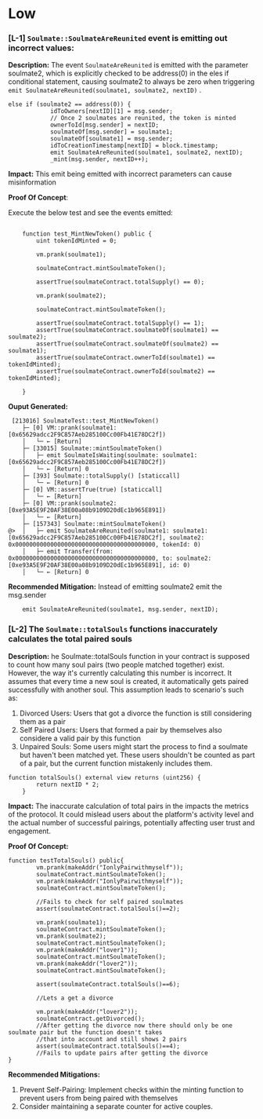 # Low

### [L-1] `Soulmate::SoulmateAreReunited` event is emitting out incorrect values:

**Description:** The event `SoulmateAreReunited` is emitted with the parameter soulmate2, which is explicitly checked to be address(0) in the eles if conditional statement, causing soulmate2 to always be zero when triggering `emit SoulmateAreReunited(soulmate1, soulmate2, nextID)` .

```solidity
else if (soulmate2 == address(0)) {
            idToOwners[nextID][1] = msg.sender;
            // Once 2 soulmates are reunited, the token is minted
            ownerToId[msg.sender] = nextID;
            soulmateOf[msg.sender] = soulmate1;
            soulmateOf[soulmate1] = msg.sender;
            idToCreationTimestamp[nextID] = block.timestamp;
            emit SoulmateAreReunited(soulmate1, soulmate2, nextID);
            _mint(msg.sender, nextID++);
```

**Impact:**
This emit being emitted with incorrect parameters can cause misinformation

**Proof Of Concept**:

Execute the below test and see the events emitted:

```solidity

    function test_MintNewToken() public {
        uint tokenIdMinted = 0;

        vm.prank(soulmate1);
        
        soulmateContract.mintSoulmateToken();

        assertTrue(soulmateContract.totalSupply() == 0);

        vm.prank(soulmate2);
       
        soulmateContract.mintSoulmateToken();

        assertTrue(soulmateContract.totalSupply() == 1);
        assertTrue(soulmateContract.soulmateOf(soulmate1) == soulmate2);
        assertTrue(soulmateContract.soulmateOf(soulmate2) == soulmate1);
        assertTrue(soulmateContract.ownerToId(soulmate1) == tokenIdMinted);
        assertTrue(soulmateContract.ownerToId(soulmate2) == tokenIdMinted);

    }
```

**Ouput Generated:**

```solidity
 [213016] SoulmateTest::test_MintNewToken()
    ├─ [0] VM::prank(soulmate1: [0x65629adcc2F9C857Aeb285100Cc00Fb41E78DC2f])
    │   └─ ← [Return] 
    ├─ [33015] Soulmate::mintSoulmateToken()
    │   ├─ emit SoulmateIsWaiting(soulmate: soulmate1: [0x65629adcc2F9C857Aeb285100Cc00Fb41E78DC2f])
    │   └─ ← [Return] 0
    ├─ [393] Soulmate::totalSupply() [staticcall]
    │   └─ ← [Return] 0
    ├─ [0] VM::assertTrue(true) [staticcall]
    │   └─ ← [Return] 
    ├─ [0] VM::prank(soulmate2: [0xe93A5E9F20AF38E00a08b9109D20dEc1b965E891])
    │   └─ ← [Return] 
    ├─ [157343] Soulmate::mintSoulmateToken()
@>  │   ├─ emit SoulmateAreReunited(soulmate1: soulmate1: [0x65629adcc2F9C857Aeb285100Cc00Fb41E78DC2f], soulmate2: 0x0000000000000000000000000000000000000000, tokenId: 0)
    │   ├─ emit Transfer(from: 0x0000000000000000000000000000000000000000, to: soulmate2: [0xe93A5E9F20AF38E00a08b9109D20dEc1b965E891], id: 0)
    │   └─ ← [Return] 0
```

**Recommended Mitigation:** Instead of emitting soulmate2 emit the msg.sender

```solidity
    emit SoulmateAreReunited(soulmate1, msg.sender, nextID);
```

### [L-2] The `Soulmate::totalSouls` functions inaccurately calculates the total paired souls

**Description:** he Soulmate::totalSouls function in your contract is supposed to count how many soul pairs (two people matched together) exist. However, the way it's currently calculating this number is incorrect. It assumes that every time a new soul is created, it automatically gets paired successfully with another soul. This assumption leads to scenario's such as:

1. Divorced Users: Users that got a divorce the function is still considering them as a pair
2. Self Paired Users: Users that formed a pair by themselves also considere a valid pair by this function
3. Unpaired Souls: Some users might start the process to find a soulmate but haven't been matched yet. These users shouldn't be counted as part of a pair, but the current function mistakenly includes them.

```solidity
function totalSouls() external view returns (uint256) {
        return nextID * 2;
    }
```

**Impact:**
The inaccurate calculation of total pairs in the impacts the metrics of the protocol. It could mislead users about the platform's activity level and the actual number of successful pairings, potentially affecting user trust and engagement.

**Proof Of Concept:**

```solidity
function testTotalSouls() public{
        vm.prank(makeAddr("IonlyPairwithmyself"));
        soulmateContract.mintSoulmateToken();
        vm.prank(makeAddr("IonlyPairwithmyself"));
        soulmateContract.mintSoulmateToken();
        
        //Fails to check for self paired soulmates
        assert(soulmateContract.totalSouls()==2);

        vm.prank(soulmate1);
        soulmateContract.mintSoulmateToken();
        vm.prank(soulmate2);
        soulmateContract.mintSoulmateToken();
        vm.prank(makeAddr("lover1"));
        soulmateContract.mintSoulmateToken();
        vm.prank(makeAddr("lover2"));
        soulmateContract.mintSoulmateToken();

        assert(soulmateContract.totalSouls()==6);

        //Lets a get a divorce 

        vm.prank(makeAddr("lover2"));
        soulmateContract.getDivorced();
        //After getting the divorce now there should only be one soulmate pair but the function doesn't takes 
        //that into account and still shows 2 pairs
        assert(soulmateContract.totalSouls()==4);
        //Fails to update pairs after getting the divorce
}
```

**Recommended Mitigations:**
1. Prevent Self-Pairing: Implement checks within the minting function to prevent users from being paired with themselves
2. Consider maintaining a separate counter for active couples.
